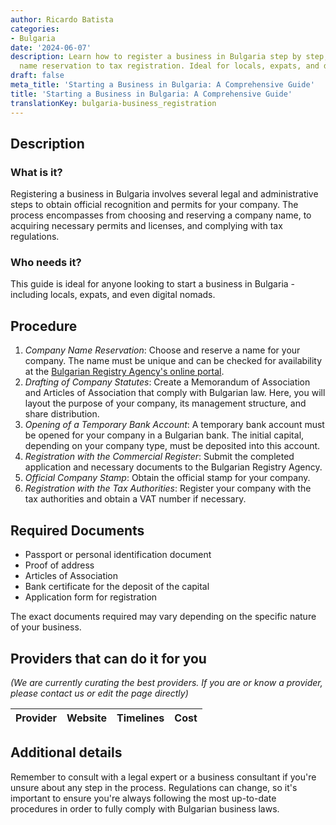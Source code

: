 ```yaml
---
author: Ricardo Batista
categories:
- Bulgaria
date: '2024-06-07'
description: Learn how to register a business in Bulgaria step by step, from company
  name reservation to tax registration. Ideal for locals, expats, and digital nomads.
draft: false
meta_title: 'Starting a Business in Bulgaria: A Comprehensive Guide'
title: 'Starting a Business in Bulgaria: A Comprehensive Guide'
translationKey: bulgaria-business_registration
---
```



## Description
### What is it?
Registering a business in Bulgaria involves several legal and administrative steps to obtain official recognition and permits for your company. The process encompasses from choosing and reserving a company name, to acquiring necessary permits and licenses, and complying with tax regulations.

### Who needs it?
This guide is ideal for anyone looking to start a business in Bulgaria - including locals, expats, and even digital nomads.

## Procedure
1. _Company Name Reservation_: Choose and reserve a name for your company. The name must be unique and can be checked for availability at the [Bulgarian Registry Agency's online portal](https://brra.bg/Default.ra).
2. _Drafting of Company Statutes_: Create a Memorandum of Association and Articles of Association that comply with Bulgarian law. Here, you will layout the purpose of your company, its management structure, and share distribution.
3. _Opening of a Temporary Bank Account_: A temporary bank account must be opened for your company in a Bulgarian bank. The initial capital, depending on your company type, must be deposited into this account.
4. _Registration with the Commercial Register_: Submit the completed application and necessary documents to the Bulgarian Registry Agency.
5. _Official Company Stamp_: Obtain the official stamp for your company.
6. _Registration with the Tax Authorities_: Register your company with the tax authorities and obtain a VAT number if necessary.

## Required Documents
- Passport or personal identification document
- Proof of address
- Articles of Association
- Bank certificate for the deposit of the capital
- Application form for registration

The exact documents required may vary depending on the specific nature of your business.

## Providers that can do it for you

_(We are currently curating the best providers. If you are or know a provider, please contact us or edit the page directly)_

| Provider        |     Website     |     Timelines    |       Cost      |
| --------------- | --------------- |  :-------------: | :-------------: |

## Additional details
Remember to consult with a legal expert or a business consultant if you're unsure about any step in the process. Regulations can change, so it's important to ensure you're always following the most up-to-date procedures in order to fully comply with Bulgarian business laws.